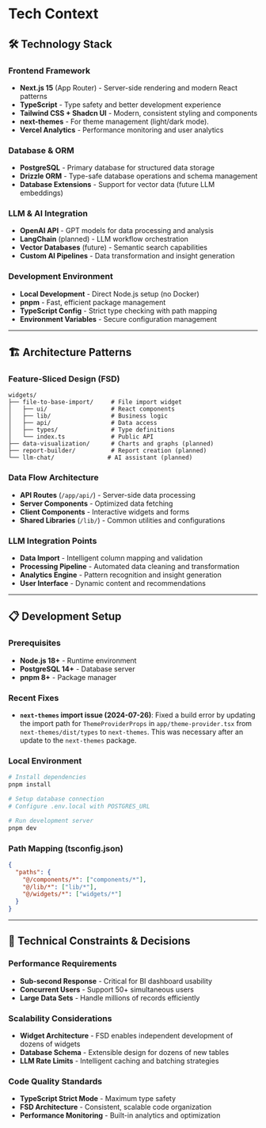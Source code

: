 # Tech Context

## 🛠️ Technology Stack

### Frontend Framework

- **Next.js 15** (App Router) - Server-side rendering and modern React patterns
- **TypeScript** - Type safety and better development experience
- **Tailwind CSS + Shadcn UI** - Modern, consistent styling and components
- **next-themes** - For theme management (light/dark mode).
- **Vercel Analytics** - Performance monitoring and user analytics

### Database & ORM

- **PostgreSQL** - Primary database for structured data storage
- **Drizzle ORM** - Type-safe database operations and schema management
- **Database Extensions** - Support for vector data (future LLM embeddings)

### LLM & AI Integration

- **OpenAI API** - GPT models for data processing and analysis
- **LangChain** (planned) - LLM workflow orchestration
- **Vector Databases** (future) - Semantic search capabilities
- **Custom AI Pipelines** - Data transformation and insight generation

### Development Environment

- **Local Development** - Direct Node.js setup (no Docker)
- **pnpm** - Fast, efficient package management
- **TypeScript Config** - Strict type checking with path mapping
- **Environment Variables** - Secure configuration management

---

## 🏗️ Architecture Patterns

### Feature-Sliced Design (FSD)

```
widgets/
├── file-to-base-import/     # File import widget
│   ├── ui/                  # React components
│   ├── lib/                 # Business logic
│   ├── api/                 # Data access
│   ├── types/               # Type definitions
│   └── index.ts             # Public API
├── data-visualization/      # Charts and graphs (planned)
├── report-builder/          # Report creation (planned)
└── llm-chat/               # AI assistant (planned)
```

### Data Flow Architecture

- **API Routes** (`/app/api/`) - Server-side data processing
- **Server Components** - Optimized data fetching
- **Client Components** - Interactive widgets and forms
- **Shared Libraries** (`/lib/`) - Common utilities and configurations

### LLM Integration Points

- **Data Import** - Intelligent column mapping and validation
- **Processing Pipeline** - Automated data cleaning and transformation
- **Analytics Engine** - Pattern recognition and insight generation
- **User Interface** - Dynamic content and recommendations

---

## 📋 Development Setup

### Prerequisites

- **Node.js 18+** - Runtime environment
- **PostgreSQL 14+** - Database server
- **pnpm 8+** - Package manager

### Recent Fixes

- **`next-themes` import issue (2024-07-26)**: Fixed a build error by updating the import path for `ThemeProviderProps` in `app/theme-provider.tsx` from `next-themes/dist/types` to `next-themes`. This was necessary after an update to the `next-themes` package.

### Local Environment

```bash
# Install dependencies
pnpm install

# Setup database connection
# Configure .env.local with POSTGRES_URL

# Run development server
pnpm dev
```

### Path Mapping (tsconfig.json)

```json
{
  "paths": {
    "@/components/*": ["components/*"],
    "@/lib/*": ["lib/*"],
    "@/widgets/*": ["widgets/*"]
  }
}
```

---

## 🔧 Technical Constraints & Decisions

### Performance Requirements

- **Sub-second Response** - Critical for BI dashboard usability
- **Concurrent Users** - Support 50+ simultaneous users
- **Large Data Sets** - Handle millions of records efficiently

### Scalability Considerations

- **Widget Architecture** - FSD enables independent development of dozens of widgets
- **Database Schema** - Extensible design for dozens of new tables
- **LLM Rate Limits** - Intelligent caching and batching strategies

### Code Quality Standards

- **TypeScript Strict Mode** - Maximum type safety
- **FSD Architecture** - Consistent, scalable code organization
- **Performance Monitoring** - Built-in analytics and optimization
